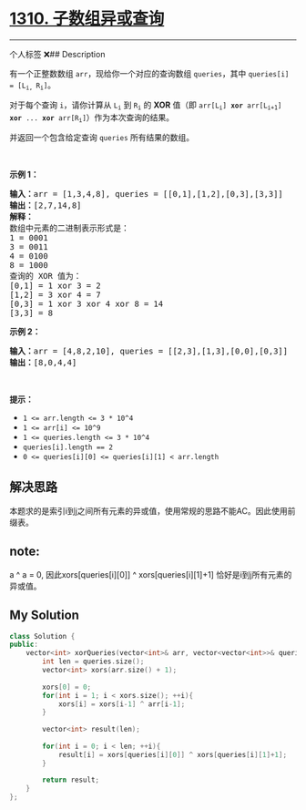# [1310. 子数组异或查询](https://leetcode-cn.com/problems/xor-queries-of-a-subarray/)

---

个人标签 ❌## Description

<section>
<p>有一个正整数数组&nbsp;<code>arr</code>，现给你一个对应的查询数组&nbsp;<code>queries</code>，其中&nbsp;<code>queries[i] = [L<sub>i,&nbsp;</sub>R<sub>i</sub>]</code>。</p>
<p>对于每个查询&nbsp;<code>i</code>，请你计算从&nbsp;<code>L<sub>i</sub></code>&nbsp;到&nbsp;<code>R<sub>i</sub></code>&nbsp;的&nbsp;<strong>XOR</strong>&nbsp;值（即&nbsp;<code>arr[L<sub>i</sub>] <strong>xor</strong> arr[L<sub>i+1</sub>] <strong>xor</strong> ... <strong>xor</strong> arr[R<sub>i</sub>]</code>）作为本次查询的结果。</p>
<p>并返回一个包含给定查询&nbsp;<code>queries</code>&nbsp;所有结果的数组。</p>
<p>&nbsp;</p>
<p><strong>示例 1：</strong></p>
<pre><strong>输入：</strong>arr = [1,3,4,8], queries = [[0,1],[1,2],[0,3],[3,3]]
<strong>输出：</strong>[2,7,14,8] 
<strong>解释：</strong>
数组中元素的二进制表示形式是：
1 = 0001 
3 = 0011 
4 = 0100 
8 = 1000 
查询的 XOR 值为：
[0,1] = 1 xor 3 = 2 
[1,2] = 3 xor 4 = 7 
[0,3] = 1 xor 3 xor 4 xor 8 = 14 
[3,3] = 8
</pre>
<p><strong>示例 2：</strong></p>
<pre><strong>输入：</strong>arr = [4,8,2,10], queries = [[2,3],[1,3],[0,0],[0,3]]
<strong>输出：</strong>[8,0,4,4]
</pre>
<p>&nbsp;</p>
<p><strong>提示：</strong></p>
<ul>
	<li><code>1 &lt;= arr.length &lt;= 3 *&nbsp;10^4</code></li>
	<li><code>1 &lt;= arr[i] &lt;= 10^9</code></li>
	<li><code>1 &lt;= queries.length &lt;= 3 * 10^4</code></li>
	<li><code>queries[i].length == 2</code></li>
	<li><code>0 &lt;= queries[i][0] &lt;= queries[i][1] &lt; arr.length</code></li>
</ul>
</section>



## 解决思路

本题求的是索引i到j之间所有元素的异或值，使用常规的思路不能AC。因此使用前缀表。

## note:

a ^ a = 0, 因此xors[queries[i][0]] ^ xors[queries[i][1]+1] 恰好是i到j所有元素的异或值。

## My Solution

```cpp
class Solution {
public:
    vector<int> xorQueries(vector<int>& arr, vector<vector<int>>& queries) {
        int len = queries.size();
        vector<int> xors(arr.size() + 1);
 
        xors[0] = 0;
        for(int i = 1; i < xors.size(); ++i){
            xors[i] = xors[i-1] ^ arr[i-1];
        }
 
        vector<int> result(len);
 
        for(int i = 0; i < len; ++i){
            result[i] = xors[queries[i][0]] ^ xors[queries[i][1]+1];
        }
 
        return result;
    }
};
```